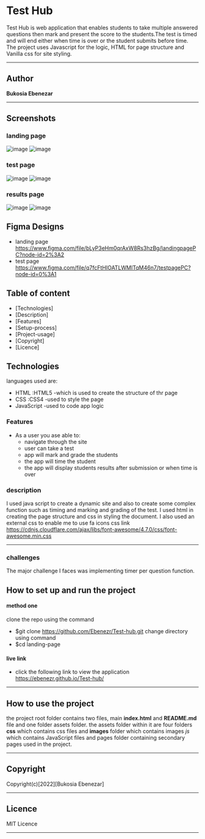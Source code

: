# Test Hub 

Test Hub is web application that enables students to take multiple answered questions then mark and present the score to the students.The test is timed and will end either when time is over or the student submits before time. The project uses Javascript for the logic, HTML for page structure and Vanilla css for site styling.
***
## Author 

**Bukosia Ebenezar**
***

## Screenshots

### landing page
![image](/assets/images/landingPageM.png)
![image](/assets/images/landingPage.png)

### test page
![image](/assets/images/testPageM.png)
![image](/assets/images/testPageD.png)

### results page
![image](/assets/images/resultspage.png)
![image](./assets/images/resultsPageM.png)
## Figma Designs
- landing page
  https://www.figma.com/file/bLyP3eHm0qrAxW8Rs3hzBg/landingpagePC?node-id=2%3A2
- test page
  https://www.figma.com/file/q7fcFtHIOATLWMITqM46n7/testpagePC?node-id=0%3A1  
## Table of content
- [Technologies]
- [Description]
- [Features]
- [Setup-process]
- [Project-usage]
- [Copyright]
- [Licence]

## Technologies

languages used are: 
- HTML :HTML5 -which is used to create the structure of thr page
- CSS :CSS4 -used to style the page
- JavaScript -used to code app logic

### Features
* As a user you ase able to:
  - navigate through the site
  - user can take a test
  - app will mark and grade the students
  - the app will time the student 
  - the app will display students results after submission or when time is over

### description
I used java script to create a dynamic site and also to create some complex function such as timing and marking and grading of the test.
I used html in creating the page structure and css in styling the document.
I also used an external css to enable me to use fa icons
css link https://cdnjs.cloudflare.com/ajax/libs/font-awesome/4.7.0/css/font-awesome.min.css
*** 
### challenges 
The major challenge I faces was implementing timer per question function. 
## How to set up and run the project

#### method one
clone the repo using the command
- $git clone https://github.com/Ebenezr/Test-hub.git
change directory using command
- $cd landing-page
#### live link
   - click the following link to view the application
 https://ebenezr.github.io/Test-hub/
***
## How to use the project

the project root folder contains two files, main **index.html** and **README.md** file and one folder assets folder. the assets folder within it are four folders **css** which contains css files and **images** folder which contains images *js* which contains JavaScript files and pages folder containing secondary pages used in the project.
***
## Copyright
 Copyright(c)[2022][Bukosia Ebenezar]

***
## Licence

MIT Licence
***